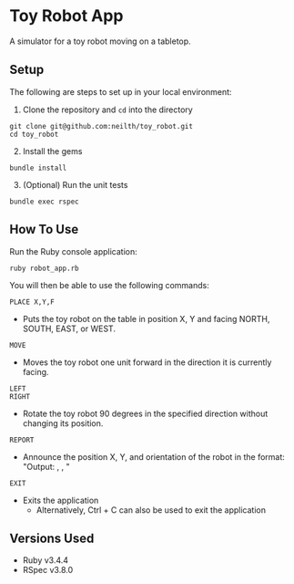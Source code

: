 # Toy Robot App

A simulator for a toy robot moving on a tabletop.

## Setup

The following are steps to set up in your local environment:

1. Clone the repository and `cd` into the directory
```
git clone git@github.com:neilth/toy_robot.git
cd toy_robot
```
2. Install the gems
```
bundle install
```
3. (Optional) Run the unit tests
```
bundle exec rspec
```


## How To Use
Run the Ruby console application:
```
ruby robot_app.rb
```

You will then be able to use the following commands:

```
PLACE X,Y,F
```
- Puts the toy robot on the table in position X, Y and facing NORTH, SOUTH, EAST, or WEST.

```
MOVE
```
- Moves the toy robot one unit forward in the direction it is currently facing.
```
LEFT
RIGHT
```
- Rotate the toy robot 90 degrees in the specified direction without changing its position.
```
REPORT
```
- Announce the position X, Y, and orientation of the robot in the format: "Output: <X position>, <Y position>, <Orientation>"
```
EXIT
```
- Exits the application
  - Alternatively, Ctrl + C can also be used to exit the application

## Versions Used
- Ruby v3.4.4
- RSpec v3.8.0
